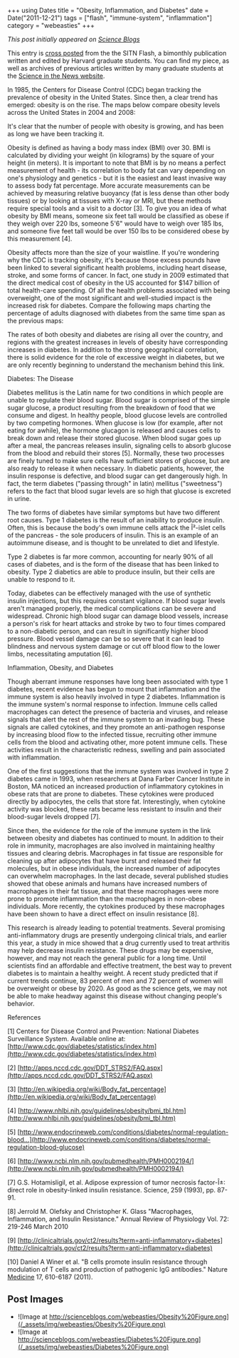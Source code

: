 +++
using Dates
title = "Obesity, Inflammation, and Diabetes"
date = Date("2011-12-21")
tags = ["flash", "immune-system", "inflammation"]
category = "webeasties"
+++

_This post initially appeared on [Science Blogs](http://scienceblogs.com/webeasties)_

This entry is [cross posted](https://sitn.hms.harvard.edu/sitnflash_wp/2011/12/issue108/) from the the SITN Flash, a bimonthly publication written and edited by Harvard graduate students. You can find my piece, as well as archives of previous articles written by many graduate students at the [Science in the News website](https://sitn.hms.harvard.edu/sitn-flash/).

In 1985, the Centers for Disease Control (CDC) began tracking the prevalence of obesity in the United States. Since then, a clear trend has emerged: obesity is on the rise. The maps below compare obesity levels across the United States in 2004 and 2008:

It's clear that the number of people with obesity is growing, and has been as long we have been tracking it.

Obesity is defined as having a body mass index (BMI) over 30. BMI is calculated by dividing your weight (in kilograms) by the square of your height (in meters). It is important to note that BMI is by no means a perfect measurement of health - its correlation to body fat can vary depending on one's physiology and genetics - but it is the easiest and least invasive way to assess body fat percentage. More accurate measurements can be achieved by measuring relative buoyancy (fat is less dense than other body tissues) or by looking at tissues with X-ray or MRI, but these methods require special tools and a visit to a doctor [3]. To give you an idea of what obesity by BMI means, someone six feet tall would be classified as obese if they weigh over 220 lbs, someone 5'6" would have to weigh over 185 lbs, and someone five feet tall would be over 150 lbs to be considered obese by this measurement [4].

Obesity affects more than the size of your waistline. If you're wondering why the CDC is tracking obesity, it's because those excess pounds have been linked to several significant health problems, including heart disease, stroke, and some forms of cancer. In fact, one study in 2009 estimated that the direct medical cost of obesity in the US accounted for \$147 billion of total health-care spending. Of all the health problems associated with being overweight, one of the most significant and well-studied impact is the increased risk for diabetes. Compare the following maps charting the percentage of adults diagnosed with diabetes from the same time span as the previous maps:

The rates of both obesity and diabetes are rising all over the country, and regions with the greatest increases in levels of obesity have corresponding increases in diabetes. In addition to the strong geographical correlation, there is solid evidence for the role of excessive weight in diabetes, but we are only recently beginning to understand the mechanism behind this link.

Diabetes: The Disease

Diabetes mellitus is the Latin name for two conditions in which people are unable to regulate their blood sugar. Blood sugar is comprised of the simple sugar glucose, a product resulting from the breakdown of food that we consume and digest. In healthy people, blood glucose levels are controlled by two competing hormones. When glucose is low (for example, after not eating for awhile), the hormone glucagon is released and causes cells to break down and release their stored glucose. When blood sugar goes up after a meal, the pancreas releases insulin, signaling cells to absorb glucose from the blood and rebuild their stores [5]. Normally, these two processes are finely tuned to make sure cells have sufficient stores of glucose, but are also ready to release it when necessary. In diabetic patients, however, the insulin response is defective, and blood sugar can get dangerously high. In fact, the term diabetes ("passing through" in latin) mellitus ("sweetness") refers to the fact that blood sugar levels are so high that glucose is excreted in urine.

The two forms of diabetes have similar symptoms but have two different root causes. Type 1 diabetes is the result of an inability to produce insulin. Often, this is because the body's own immune cells attack the Î²-islet cells of the pancreas - the sole producers of insulin. This is an example of an autoimmune disease, and is thought to be unrelated to diet and lifestyle.

Type 2 diabetes is far more common, accounting for nearly 90% of all cases of diabetes, and is the form of the disease that has been linked to obesity. Type 2 diabetics are able to produce insulin, but their cells are unable to respond to it.

Today, diabetes can be effectively managed with the use of synthetic insulin injections, but this requires constant vigilance. If blood sugar levels aren't managed properly, the medical complications can be severe and widespread. Chronic high blood sugar can damage blood vessels, increase a person's risk for heart attacks and stroke by two to four times compared to a non-diabetic person, and can result in significantly higher blood pressure. Blood vessel damage can be so severe that it can lead to blindness and nervous system damage or cut off blood flow to the lower limbs, necessitating amputation [6].

Inflammation, Obesity, and Diabetes

Though aberrant immune responses have long been associated with type 1 diabetes, recent evidence has begun to mount that inflammation and the immune system is also heavily involved in type 2 diabetes. Inflammation is the immune system's normal response to infection. Immune cells called macrophages can detect the presence of bacteria and viruses, and release signals that alert the rest of the immune system to an invading bug. These signals are called cytokines, and they promote an anti-pathogen response by increasing blood flow to the infected tissue, recruiting other immune cells from the blood and activating other, more potent immune cells. These activities result in the characteristic redness, swelling and pain associated with inflammation.

One of the first suggestions that the immune system was involved in type 2 diabetes came in 1993, when researchers at Dana Farber Cancer Institute in Boston, MA noticed an increased production of inflammatory cytokines in obese rats that are prone to diabetes. These cytokines were produced directly by adipocytes, the cells that store fat. Interestingly, when cytokine activity was blocked, these rats became less resistant to insulin and their blood-sugar levels dropped [7].

Since then, the evidence for the role of the immune system in the link between obesity and diabetes has continued to mount. In addition to their role in immunity, macrophages are also involved in maintaining healthy tissues and clearing debris. Macrophages in fat tissue are responsible for cleaning up after adipocytes that have burst and released their fat molecules, but in obese individuals, the increased number of adipocytes can overwhelm macrophages. In the last decade, several published studies showed that obese animals and humans have increased numbers of macrophages in their fat tissue, and that these macrophages were more prone to promote inflammation than the macrophages in non-obese individuals. More recently, the cytokines produced by these macrophages have been shown to have a direct effect on insulin resistance [8].

This research is already leading to potential treatments. Several promising anti-inflammatory drugs are presently undergoing clinical trials, and earlier this year, a study in mice showed that a drug currently used to treat arthritis may help decrease insulin resistance. These drugs may be expensive, however, and may not reach the general public for a long time. Until scientists find an affordable and effective treatment, the best way to prevent diabetes is to maintain a healthy weight. A recent study predicted that if current trends continue, 83 percent of men and 72 percent of women will be overweight or obese by 2020. As good as the science gets, we may not be able to make headway against this disease without changing people's behavior.

References

[1] Centers for Disease Control and Prevention: National Diabetes Surveillance System. Available online at: [http://www.cdc.gov/diabetes/statistics/index.htm](http://www.cdc.gov/diabetes/statistics/index.htm)

[2] [http://apps.nccd.cdc.gov/DDT_STRS2/FAQ.aspx](http://apps.nccd.cdc.gov/DDT_STRS2/FAQ.aspx)

[3] [http://en.wikipedia.org/wiki/Body_fat_percentage](http://en.wikipedia.org/wiki/Body_fat_percentage)

[4] [http://www.nhlbi.nih.gov/guidelines/obesity/bmi_tbl.htm](http://www.nhlbi.nih.gov/guidelines/obesity/bmi_tbl.htm)

[5] [http://www.endocrineweb.com/conditions/diabetes/normal-regulation-blood…](http://www.endocrineweb.com/conditions/diabetes/normal-regulation-blood-glucose)

[6] [http://www.ncbi.nlm.nih.gov/pubmedhealth/PMH0002194/](http://www.ncbi.nlm.nih.gov/pubmedhealth/PMH0002194/)

[7] G.S. Hotamisligil, et al. Adipose expression of tumor necrosis factor-Î±: direct role in obesity-linked insulin resistance. Science, 259  (1993), pp. 87-91.

[8] Jerrold M. Olefsky and Christopher K. Glass "Macrophages, Inflammation, and Insulin Resistance." Annual Review of Physiology Vol. 72: 219-246 March 2010

[9] [http://clinicaltrials.gov/ct2/results?term=anti-inflammatory+diabetes](http://clinicaltrials.gov/ct2/results?term=anti-inflammatory+diabetes)

[10] Daniel A Winer et al. "B cells promote insulin resistance through modulation of T cells and production of pathogenic IgG antibodies." Nature [Medicine](/channel/medicine) 17, 610-6187 (2011).

      
  

 ## Post Images

- ![Image at http://scienceblogs.com/webeasties/Obesity%20Figure.png](/_assets/img/webeasties/Obesity%20Figure.png)
- ![Image at http://scienceblogs.com/webeasties/Diabetes%20Figure.png](/_assets/img/webeasties/Diabetes%20Figure.png)

